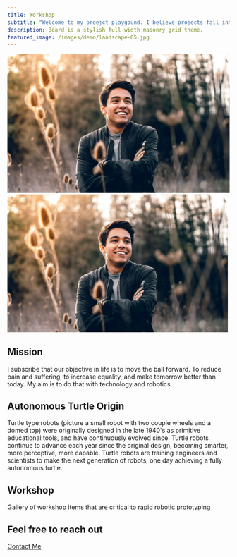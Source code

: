 ```yaml
---
title: Workshop
subtitle: "Welcome to my proejct playgound. I believe projects fall into two categroies: they either teach you something or they accomplsih a finished product goal. Not everything on this porfolio is fully finished, but that's becuase it taught me what I needed to learn along to way to consider it complete!"
description: Board is a stylish full-width masonry grid theme.
featured_image: /images/demo/landscape-05.jpg
---
```


![](/images/demo/landscape-05.jpg)
<img src="https://github.com/autonomousTurtle/portfolio/blob/main/images/demo/landscape-05.jpg" width="500" />

## Mission

I subscribe that our objective in life is to move the ball forward. To reduce pain and suffering, to increase equality, and make tomorrow better than today. My aim is to do that with technology and robotics. 


## Autonomous Turtle Origin
Turtle type robots (picture a small robot with two couple wheels and a domed top) were originally designed in the late 1940's as primitive educational tools, and have continuously  evolved since. Turtle robots continue to advance each year since the original design, becoming smarter, more perceptive, more capable. Turtle robots are training engineers and scientists to make the next generation of robots, one day achieving a fully autonomous turtle. 


## Workshop

Gallery of workshop items that are critical to rapid robotic prototyping

## Feel free to reach out
<a href="https://jekyllthemes.io/theme/board-portfolio-jekyll-theme" class="button button--large">Contact Me</a>
